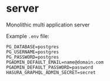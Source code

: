 # server
Monolithic multi application server

Example `.env` file:

```
PG_DATABASE=postgres
PG_USERNAME=postgres
PG_PASSWORD=postgres
PGADMIN_DEFAULT_EMAIL=name@domain.com
PGADMIN_DEFAULT_PASSWORD=password
HASURA_GRAPHQL_ADMIN_SECRET=secret
```
